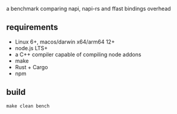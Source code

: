 a benchmark comparing napi, napi-rs and ffast bindings overhead

## requirements

- Linux 6+, macos/darwin x64/arm64 12+
- node.js LTS+
- a C++ compiler capable of compiling node addons
- make
- Rust + Cargo
- npm

## build

```shell
make clean bench
```

